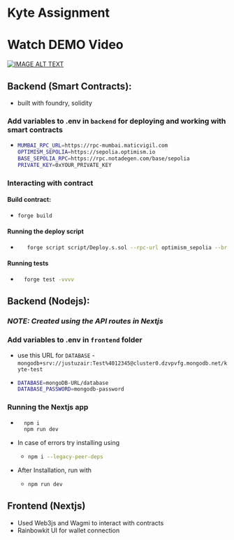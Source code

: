 # Kyte Assignment

# Watch DEMO Video

[![IMAGE ALT TEXT](http://img.youtube.com/vi/2UtbZqrcL8s/0.jpg)](https://youtu.be/2UtbZqrcL8s?si=4L-P1tQ_6SC3KtEJ "Video Title")

## Backend (Smart Contracts):

- built with foundry, solidity

### Add variables to .env in `backend` for deploying and working with smart contracts

- ```bash
  MUMBAI_RPC_URL=https://rpc-mumbai.maticvigil.com
  OPTIMISM_SEPOLIA=https://sepolia.optimism.io
  BASE_SEPOLIA_RPC=https://rpc.notadegen.com/base/sepolia
  PRIVATE_KEY=0xYOUR_PRIVATE_KEY
  ```

### Interacting with contract

#### Build contract:

- ```bash
  forge build
  ```

#### Running the deploy script

- ```bash
     forge script script/Deploy.s.sol --rpc-url optimism_sepolia --broadcast
  ```

#### Running tests

- ```bash
    forge test -vvvv
  ```

## Backend (Nodejs):

### **_NOTE: Created using the API routes in Nextjs_**

### Add variables to .env in `frontend` folder

- use this URL for `DATABASE` - `mongodb+srv://justuzair:Test%4012345@cluster0.dzvpvfg.mongodb.net/kyte-test`
- ```bash
  DATABASE=mongoDB-URL/database
  DATABASE_PASSWORD=mongodb-password
  ```

### Running the Nextjs app

- ```bash
    npm i
    npm run dev
  ```
- In case of errors try installing using
  - ```bash
    npm i --legacy-peer-deps
    ```
- After Installation, run with
  - ```bash
    npm run dev
    ```

## Frontend (Nextjs)

- Used Web3js and Wagmi to interact with contracts
- Rainbowkit UI for wallet connection
